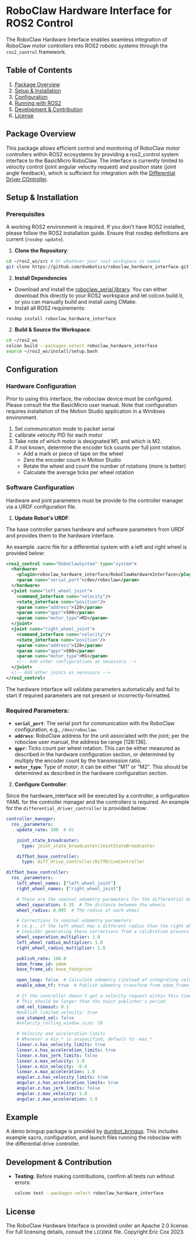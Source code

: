 # RoboClaw Hardware Interface for ROS2 Control

The RoboClaw Hardware Interface enables seamless integration of RoboClaw motor controllers into ROS2 robotic systems through the `ros2_control` framework.

## Table of Contents
1. [Package Overview](#package-overview)
2. [Setup & Installation](#setup--installation)
3. [Configuration](#configuration)
4. [Running with ROS2](#example)
5. [Development & Contribution](#development--contribution)
6. [License](#license)

## Package Overview

This package allows efficient control and monitoring of RoboClaw motor controllers within ROS2 ecosystems by providing a ros2_control system interface to the BasicMicro RoboClaw. The interface is currently limited to velocity control (joint angular velocity request) and position state (joint angle feedback), which is sufficient for integration with the [Differential Driver COntroller](https://control.ros.org/master/doc/ros2_controllers/diff_drive_controller/doc/userdoc.html).

## Setup & Installation

### Prerequisites

A working ROS2 environment is required. If you don't have ROS2 installed, please follow the ROS2 installation guide. Ensure that rosdep definitions are current (`rosdep update`).

1. **Clone the Repository**:

```bash
cd ~/ros2_ws/src # Or whatever your ros2 workspace is named
git clone https://github.com/dumbotics/roboclaw_hardware_interface.git
```

2. **Install Dependencies**
- Download and install the [roboclaw_serial library](https://github.com/dumbotics/roboclaw_serial). You can either download this directly to your ROS2 workspace and let colcon build it, or you can manually build and install using CMake.
- Install all ROS2 requirements:
```
rosdep install roboclaw_hardware_interface
```

2. **Build & Source the Workspace**:

```bash
cd ~/ros2_ws
colcon build --packages-select roboclaw_hardware_interface
source ~/ros2_ws/install/setup.bash
```

## Configuration

### Hardware Configuration

Prior to using this interface, the roboclaw device must be configured. Please consult the the BasicMicro user manual. Note that configuration requires installation of the Motion Studio application in a Windows environment.

1. Set communication mode to packet serial
2. calibrate velocity PID for each motor
3. Take note of which motor is designated M1, and which is M2.
4. If not known, determine the encoder tick counts per full joint rotation.
   - Add a mark or piece of tape on the wheel
   - Zero the encoder count in Motion Studio
   - Rotate the wheel and count the number of rotations (more is better)
   - Calculate the average ticks per wheel rotation

### Software Configuration 

Hardware and joint parameters must be provide to the controller manager via a URDF configuration file.

1. **Update Robot's URDF**:

The base controller parses hardware and software parameters from URDF and provides them to the hardware interface.

An example .xacro file for a differential system with a left and right wheel is provided below:

```xml
<ros2_control name="RoboClawSystem" type="system">
  <hardware>
    <plugin>roboclaw_hardware_interface/RoboClawHardwareInterface</plugin>
    <param name="serial_port">/dev/roboclaw</param>
  </hardware>
  <joint name="left_wheel_joint">
    <command_interface name="velocity"/>
    <state_interface name="position"/>
    <param name="address">128</param>
    <param name="qppr">500</param>
    <param name="motor_type">M2</param>
  </joint>
  <joint name="right_wheel_joint">
    <command_interface name="velocity"/>
    <state_interface name="position"/>
    <param name="address">128</param>
    <param name="qppr">500</param>
    <param name="motor_type">M1</param>
    <!-- Add other configurations as necessary -->
  </joint>
  <!-- Add other joints as necessary -->
</ros2_control>
```

The hardware interface will validate parameters automatically and fail to start if required parameters are not present or incorrectly-formatted.

### Required Parameters:

- **`serial_port`**: The serial port for communication with the RoboClaw configuration, e.g., `/dev/roboclaw`.
- **`address`**: RoboClaw address for the unit associated with the joint; per the roboclaw user manual, the address be range [128:136].
- **`qppr`**: Ticks count per wheel rotation. This can be either measured as described in the hardware configuration section, or determined by multiply the encoder count by the transmission ratio.
- **`motor_type`**: Type of motor; it can be either "M1" or "M2". This should be determined as described in the hardware configuration section.

2. **Configure Controller**:

Since the hardware_interface will be executed by a controller, a onfiguration YAML for the controller manager and the controllers is required. An example for the `differential_driver_controller` is provided below:

```yml
controller_manager:
  ros__parameters:
    update_rate: 100  # Hz

    joint_state_broadcaster:
      type: joint_state_broadcaster/JointStateBroadcaster

    diffbot_base_controller:
      type: diff_drive_controller/DiffDriveController

diffbot_base_controller:
  ros__parameters:
    left_wheel_names: ["left_wheel_joint"]
    right_wheel_names: ["right_wheel_joint"]

    # These are the nominal odometry parameters for the differential drive robot
    wheel_separation: 0.35  # The distance between the wheels
    wheel_radius: 0.095  # The radius of each wheel

    # Corrections to nominal odometry parameters
    # (e.g., if the left wheel has a different radius than the right wheel)
    # Consider generating these corrections from a calibration process
    wheel_separation_multiplier: 1.0
    left_wheel_radius_multiplier: 1.0
    right_wheel_radius_multiplier: 1.0

    publish_rate: 100.0
    odom_frame_id: odom
    base_frame_id: base_footprint

    open_loop: false  # Calculate odometry (instead of integrating velocity commands)
    enable_odom_tf: true  # Publish odometry transform from odom_frame_id to base_frame_id

    # If the controller doesn't get a velocity request within this time period, stop.
    # This should be larger than the twist publisher's period
    cmd_vel_timeout: 0.1
    #publish_limited_velocity: true
    use_stamped_vel: false
    #velocity_rolling_window_size: 10

    # Velocity and acceleration limits
    # Whenever a min_* is unspecified, default to -max_*
    linear.x.has_velocity_limits: true
    linear.x.has_acceleration_limits: true
    linear.x.has_jerk_limits: false
    linear.x.max_velocity: 1.0
    linear.x.min_velocity: -0.4
    linear.x.max_acceleration: 1.0
    angular.z.has_velocity_limits: true
    angular.z.has_acceleration_limits: true
    angular.z.has_jerk_limits: false
    angular.z.max_velocity: 1.0
    angular.z.max_acceleration: 1.0

```

## Example

A demo bringup package is provided by [dumbot_bringup](https://github.com/dumbotics/dumbot_bringup). This includes example xacro, configuration, and launch files running the roboclaw with the differential drive controller.

## Development & Contribution

- **Testing**: Before making contributions, confirm all tests run without errors:
  ```bash
  colcon test --packages-select roboclaw_hardware_interface
  ```
<!--
- **Documentation**: To generate package documentation, make sure Doxygen is installed and run:
  ```bash
  cd ~/ros2_ws/src/roboclaw_hardware_interface
  doxygen Doxyfile
  ```
-->

## License

The RoboClaw Hardware Interface is provided under an Apache 2.0 license. For full licensing details, consult the `LICENSE` file. Copyright Eric Cox 2023.
